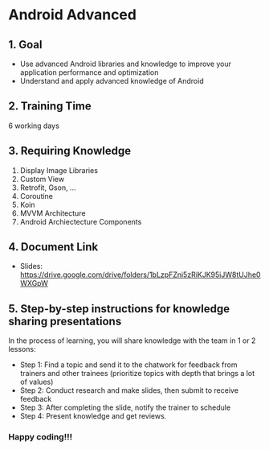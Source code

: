 # Android Advanced

## 1. Goal
- Use advanced Android libraries and knowledge to improve your application performance and optimization
- Understand and apply advanced knowledge of Android

## 2. Training Time
6 working days

## 3. Requiring Knowledge
1. Display Image Libraries
2. Custom View
3. Retrofit, Gson, ...
4. Coroutine
5. Koin
6. MVVM Architecture
7. Android Archiectecture Components

## 4. Document Link
* Slides: https://drive.google.com/drive/folders/1bLzpFZni5zRiKJK95iJW8tUJhe0WXGpW

## 5. Step-by-step instructions for knowledge sharing presentations
 In the process of learning, you will share knowledge with the team in 1 or 2 lessons: 
* Step 1: Find a topic and send it to the chatwork for feedback from trainers and other trainees (prioritize topics with depth that brings a lot of values) 
* Step 2: Conduct research and make slides, then submit to receive feedback 
* Step 3: After completing the slide, notify the trainer to schedule 
* Step 4: Present knowledge and get reviews.

 ### Happy coding!!!
